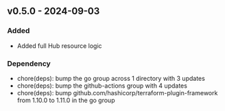 ## v0.5.0 - 2024-09-03
### Added
* Added full Hub resource logic
### Dependency
* chore(deps): bump the go group across 1 directory with 3 updates
* chore(deps): bump the github-actions group with 4 updates
* chore(deps): bump github.com/hashicorp/terraform-plugin-framework from 1.10.0 to 1.11.0 in the go group
